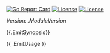 [//]: # (!!!Don't modify the README.md, use `make readme` to change/generate one!!!)


[![Go Report Card](https://goreportcard.com/badge/github.com/goloop/key)](https://goreportcard.com/report/github.com/goloop/key) [![License](https://img.shields.io/badge/license-BSD-blue)](https://github.com/goloop/scs/blob/master/LICENSE) [![License](https://img.shields.io/badge/godoc-YES-green)](https://godoc.org/github.com/goloop/key)

*Version: .ModuleVersion*


{{.EmitSynopsis}}


{{ .EmitUsage }}